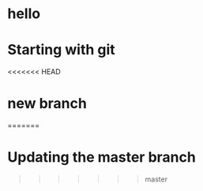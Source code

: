 # hello

# Starting with git

<<<<<<< HEAD
# new branch
=======
# Updating the master branch
>>>>>>> master
